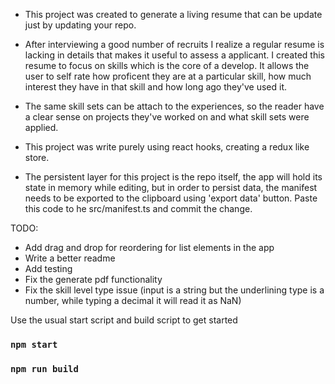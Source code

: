 - This project was created to generate a living resume that can be update just by updating your repo.

- After interviewing a good number of recruits I realize a regular resume is lacking in details that makes it useful to assess a applicant. I created this resume to focus on skills which is the core of a develop. It allows the user to self rate how proficent they are at a particular skill, how much interest they have in that skill and how long ago they've used it. 

- The same skill sets can be attach to the experiences, so the reader have a clear sense on projects they've worked on and what skill sets were applied.

- This project was write purely using react hooks, creating a redux like store.

- The persistent layer for this project is the repo itself, the app will hold its state in memory while editing, but in order to persist data, the manifest needs to be exported to the clipboard using 'export data' button. Paste this code to he src/manifest.ts and commit the change.

TODO:
- Add drag and drop for reordering for list elements in the app
- Write a better readme
- Add testing
- Fix the generate pdf functionality
- Fix the skill level type issue (input is a string but the underlining type is a number, while typing a decimal it will read it as NaN)

Use the usual start script and build script to get started

### `npm start`

### `npm run build`
